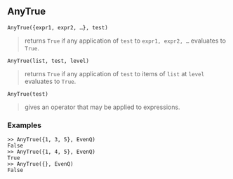 ## AnyTrue

``` 
AnyTrue({expr1, expr2, …}, test)
``` 
> returns `True` if any application of `test` to `expr1, expr2, …` evaluates to `True`.

``` 
AnyTrue(list, test, level)
``` 
> returns `True` if any application of `test` to items of `list` at `level` evaluates to `True`.

``` 
AnyTrue(test)
``` 
> gives an operator that may be applied to expressions.

### Examples
``` 
>> AnyTrue({1, 3, 5}, EvenQ)
False
>> AnyTrue({1, 4, 5}, EvenQ)
True
>> AnyTrue({}, EvenQ)
False
``` 